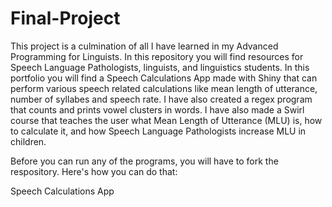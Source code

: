 # Final-Project
This project is a culmination of all I have learned in my Advanced Programming for Linguists. In this repository you will find resources for Speech Language Pathologists, linguists, and linguistics students. In this portfolio you will find a Speech Calculations App made with Shiny that can perform various speech related calculations like mean length of utterance, number of syllabes and speech rate. I have also created a regex program that counts and prints vowel clusters in words. I have also made a Swirl course that teaches the user what Mean Length of Utterance (MLU) is, how to calculate it, and how Speech Language Pathologists increase MLU in children.

Before you can run any of the programs, you will have to fork the respository. Here's how you can do that:

Speech Calculations App

